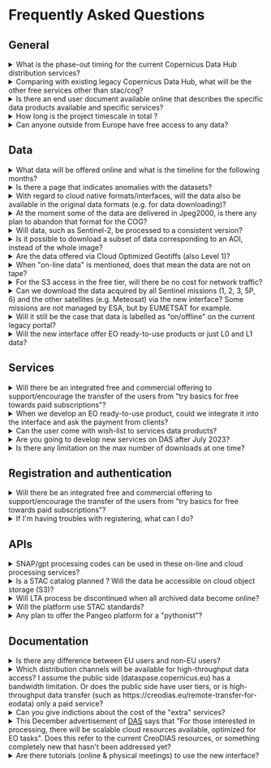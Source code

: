# Frequently Asked Questions

## General

<details>
  <summary>What is the phase-out timing for the current Copernicus Data Hub distribution services?</summary>
  <p>
   The legacy Copernicus Data Hub distribution service will remain in operations until end of June 2023 to allow a smooth migration to the new Copernicus Data Access service by all user communities. The Copernicus Data Hub distribution service will continue offering access to Sentinel data  with a gradual ramp-down of the operations capacity and data offering until end of September 2023.
  </p>
</details>


<details>
  <summary>Comparing with existing legacy Copernicus Data Hub, what will be the other free services other than stac/cog?</summary>
    <p>
    Compared to existing Copernicus Data Hub, there will indeed be additional APIs - OGC interfaces (WMS, WMTS, WCS), OpenEO, Sentinel Hub API, S3, and others. Please refer to the <a href="#/Roadmap">Roadmap</a> for more info on the timing of these interfaces.
    </p>
</details>

<details>
  <summary>Is there an end user document available online that describes the specific data products available and specific services?</summary>
    <p>
    The user level document describing the details for every service and dataset can be found <a href="#/Applications/Browser">here</a>(LINK WILL LATER BE UPDATED).
     </p>
</details>
<details>
  <summary>How long is the project timescale in total ?</summary>
    <p>
   The time scale of the project is 6 years (ie. to the end of 2028) with an optional extension up to 10 years (ie. 2032).
     </p>
</details>
<details>
  <summary>Can anyone outside from Europe have free access to any data?</summary>
    <p>
   Yes, data and services will be available to users worldwide.
     </p>
</details>

## Data

<details>
  <summary>What data will be offered online and what is the timeline for the following months?</summary>
    <p>
    For the details on the data offer and timing, we would like to refer to the <a href="#/Roadmap">Roadmap</a>
     </p>
</details>
<details>
  <summary>Is there a page that indicates anomalies with the datasets?</summary>
    <p>
    A dashboard where any user can find planned and unplanned anomalies per Sentinel satellite is under construction and should be availabe in a short timeframe.
     </p>
</details>
<details>
  <summary>With regard to cloud native formats/interfaces, will the data also be available in the original data formats (e.g. for data downloading)?</summary>
    <p>
    Yes, data will also be available in original data formats (i.e. .SAFE).
     </p>
</details>
<details>
  <summary>At the moment some of the data are delivered in Jpeg2000, is there any plan to abandon that format for the COG?</summary>
    <p>
    There is currently no plan to convert Sentinel-2 in COGs. However, there is a parallel activity happening within ESA to define format evolution for all Sentinels which will be followed, once decisions are taken. But this is not something that is happening on the short term.
     </p>
</details>
<details>
  <summary>Will data, such as Sentinel-2, be processed to a consistent version?</summary>
    <p>
    The Sentinel-2 data will be available at the latest processing baseline. And with the reprocessing of Sentinel-2 happening in parallel (out of scope of this project), these will become available on this service as well.
     </p>
</details>
<details>
  <summary>Is it possible to download a subset of data corresponding to an AOI, instead of the whole image?</summary>
    <p>
    Yes, you will be able to download a subset of data, either using S3 interface, or dedicated APIs, i.e. Sentinel Hub, OpenEO when they become available. See <a href="#/Roadmap">Roadmap</a> section of the documentation.
     </p>
</details>
<details>
  <summary>Are the data offered via Cloud Optimized Geotiffs (also Level 1)?</summary>
    <p>
    Sentinel-1 GRD data will be available in COG format. Sentinel-2 will stay in JP2 for the moment, as it is a similarly performant cloud optimised format.
     </p>
</details>
<details>
  <summary>When "on-line data" is mentioned, does that mean the data are not on tape?</summary>
    <p>
    The “on-line data” or IAD we are referring to, are indeed not on the tapes.  Tapes will still be there for redundancy reasons.
     </p>
</details>
<details>
  <summary>For the S3 access in the free tier, will there be no cost for network traffic?</summary>
    <p>
    S3 access will be part of free services as well, within the same constraints as the rest of the services.
     </p>
</details>
<details>
  <summary>Can we download the data acquired by all Sentinel missions (1, 2, 3, 5P, 6) and the other satellites (e.g. Meteosat) via the new interface? Some missions are not managed by ESA, but by EUMETSAT for example.</summary>
    <p>
    Initialy Sentinel 1, Sentinel 2, Sentinel 3 and Sentinel 5P data up to L2 products will be available. Sentinel 6 data and data from Meteosat are currently not in the roadmap of the project. However access to Copernicus Contributing Missions CORE Datasets, Digital Elevation Models, data from Copernicus Services and additional data sets such as Landsat and ENVISAT and Belgian Collaborative Ground Segment hosted data are planned in the future. The <a href="#/Roadmap/DataTable.html">Data Roadmap</a> shows how the Copernicus Data Space Ecosystem will be continously upgraded and how more data will become available.
     </p>
</details>
<details>
  <summary>Will it still be the case that data is labelled as “on/offline" on the current legacy portal?</summary>
    <p>
    The vast majority of the data will be on-line : all Sentinel-2 L1C/L2A, Sentinel-1 SLC/GRD  and just about all other relevant data collections.
     </p>
</details>
<details>
  <summary>Will the new interface offer EO ready-to-use products or just L0 and L1 data?</summary>
    <p>
    Up to L2 products will be available. The <a href="#/Roadmap">Roadmap</a> shows how the Copernicus Data Space Ecosystem will be continously upgraded and how more data become available.
     </p>
</details>

## Services

<details>
  <summary>Will there be an integrated free and commercial offering to support/encourage the transfer of the users from "try basics for free towards paid subscriptions"?</summary>
    <p>
    Yes, there will be a common user identity, which will allow registered users to seamlessly transfer between systems. This will also extend to other systems that will be added to the free tier to the commerical tier ecosystem in the future, assuming they will integrate it.
     </p>
</details>
<details>
  <summary>When we develop an EO ready-to-use product, could we integrate it into the interface and ask the payment from clients?</summary>
    <p>
    Yes, commercial services can be built on top, similar to Copernicus open license.
     </p>
</details>
<details>
  <summary>Can the user come with wish-list to services data products?</summary>
    <p>
    User can come with suggestions to improve or expand the service portfolio. A user forum will be set up and released by July to accommodate this.
     </p>
</details>
<details>
  <summary>Are you going to develop new services on DAS after July 2023?</summary>
    <p>
    Yes, a marketplace will be available where new Third party services will be able to onboard from July onwards to expand the ecosystem.
     </p>
</details>
<details>
  <summary>Is there any limitation on the max number of downloads at one time?</summary>
    <p>
    Yes, there will be quotas and constraints for different services.
     </p>
</details>

## Registration and authentication

<details>
  <summary>Will there be an integrated free and commercial offering to support/encourage the transfer of the users from "try basics for free towards paid subscriptions"?</summary>
    <p>
    Yes, there will be a common user identity, which will allow registered users to seamlessly transfer between systems. This will also extend to other systems that will be added to the free tier to the commerical tier ecosystem in the future, assuming they will integrate it.
     </p>
</details>
<details>
  <summary>If I'm having troubles with registering, what can I do?</summary>
    <p>
    Please e-mail the <a href="mailto:help-cdse-login@dataspace.copernicus.eu">help-cdse-login@dataspace.copernicus.eu</a> address for direct support on this matter.
     </p>
</details>

## APIs

<details>
  <summary>SNAP/gpt processing codes can be used in these on-line and cloud processing services?</summary>
    <p>
    SNAP is integrated in cloud environment, and there will even be some dedicated on-demand services based on SNAP  (i.e. S1 processing to coherence, etc). 
     </p>
</details>
<details>
  <summary>Is a STAC catalog planned ? Will the data be accessible on cloud object storage (S3)?</summary>
    <p>
    STAC Catalog API is indeed planned.  Note that the phase-in will take from end of January to July 2023.  So services will be added during this timeline, not everything will be available at the beginning. All the data will be available over S3 as well.
     </p>
</details>
<details>
  <summary>Will LTA process be discontinued when all archived data become online?</summary>
    <p>
    There will still be services available for so called “deferred data access” :  data collections that are not commonly used. That said, all most relevant collections will be available on-line.  The <a href="#/Roadmap">Roadmap</a> shows how the Copernicus Data Space Ecosystem will be continously upgraded and how more data become available.
     </p>
</details>
<details>
  <summary>Will the platform use STAC standards?</summary>
    <p>
    Yes, there will be STAC compliant Catalog API, as well as STAC items for inpidual products.
     </p>
</details>
<details>
  <summary>Any plan to offer the Pangeo platform for a "pythonist"?</summary>
    <p>
    This is currently not in the offer or roadmap.
     </p>
</details>

## Documentation

<details>
  <summary>Is there any difference between EU users and non-EU users?</summary>
    <p>
    There is no difference between EU users and non-EU users. That said, there will be a continuity of the accounts with higher throughput, managed by ESA (i.e. Copernicus Services, International Hub, etc.).
     </p>
</details>
<details>
  <summary>Which distribution channels will be available for high-throughput data access? I assume the public side (dataspase.copernicus.eu) has a bandwidth limitation. Or does the public side have user tiers, or is high-throughput data transfer (such as https://creodias.eu/remote-transfer-for-eodata) only a paid service?</summary>
    <p>
    All distribution options (i.e. OData, S3, Sentinel Hub,..) will be constrained with user quotas, which includes both bandwidth limitation, as well as monthly limits.
     </p>
</details>
<details>
  <summary>Can you give indictions about the cost of the "extra" services?</summary>
    <p>
    Pricing will be published soon.
     </p>
</details>
<details>
  <summary><span>
  This December advertisement of <a href="https://medium.com/sentinel-hub/new-copernicus-data-access-service-to-support-the-ecosystem-for-earth-observation-412f829355a3">DAS</a> says that "For those interested in processing, there will be scalable cloud resources available, optimized for EO tasks". Does this refer to the current CreoDIAS resources, or something completely new that hasn't been addressed yet?
  </span>
  </summary>
    <p>
    Scalable cloud resources will be part of the commercial offering and can be obtained at <a href = "https://creodias.eu/">CREODIAS</a> in first instance. ICT-wise, there will be two options, including Open Telekom Cloud.
     </p>
</details>
<details>
  <summary>Are there tutorials (online & physical meetings) to use the new interface?</summary>
    <p>
    Tutorials will be added to the documentation in due time explaining the usage of the different interfaces. We will also be present on different conferences explaining the service & ecosystem.
     </p>
</details>
